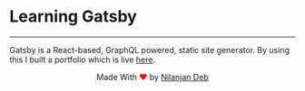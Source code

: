 # Learning Gatsby

---

Gatsby is a React-based, GraphQL powered, static site generator. By using this I built a portfolio which is live [here](https://gatsby-noob.netlify.app/).

<p style="text-align: center;">Made With<span style="color: red;"> &#10084; </span>by <a href="https://github.com/nil1729" target="_blank"> Nilanjan Deb </a> </p>
